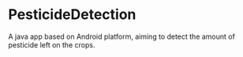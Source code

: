 # PesticideDetection
A java app based on Android platform, aiming to detect the amount of pesticide left on the crops.
